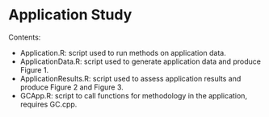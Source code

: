 # Application Study

Contents:
- Application.R: script used to run methods on application data.
- ApplicationData.R: script used to generate application data and produce Figure 1.
- ApplicationResults.R: script used to assess application results and produce Figure 2 and Figure 3.
- GCApp.R: script to call functions for methodology in the application, requires GC.cpp.
